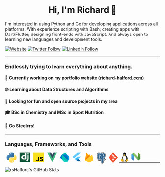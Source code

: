 <h1 align="center">Hi, I'm Richard 👋</h1>

I'm interested in using Python and Go for developing applications across all platforms. With experience scripting with Bash; creating apps with Dart/Flutter; designing front-ends with JavaScript. And always open to learning new languages and development tools.

[![Website](https://img.shields.io/website?label=richard-halford.com&style=for-the-badge&url=https%3A%2F%2Fwww.richard-halford.com)](https://www.richard-halford.com)
[![Twitter Follow](https://img.shields.io/twitter/follow/richardhalford_?color=1DA1F2&logo=twitter&style=for-the-badge)](https://twitter.com/intent/follow?original_referer=https%3A%2F%2Fgithub.com%2Frichardhalford_&screen_name=richardhalford_)
[![LinkedIn Follow](https://img.shields.io/badge/richard--halford-%20-%2F--?color=0077b5&logo=linkedin&logoColor=0077b5&style=for-the-badge)](https://www.linkedin.com/in/richard-halford)

---

### Endlessly trying to learn everything about anything.

#### :construction: Currently working on my portfolio website ([richard-halford.com](https://www.richard-halford.com))

#### :nerd_face: Learning about Data Structures and Algorithms

#### :revolving_hearts: Looking for fun and open source projects in my area

#### :mortar_board: BSc in Chemistry and MSc in Sport Nutrition

#### :football: Go Steelers!

---

### Languages, Frameworks, and Tools

<img align="left" hspace="5" alt="Python" height="32px" src="./assets/languages/python-logo.svg" />
<img align="left" hspace="5" alt="Django" height="30px" width="35px" src="./assets/languages/django-logo.svg" />
<img align="left" hspace="5" alt="JavaScript" height="30px" width="35px" src="./assets/languages/javascript-logo.svg" />
<img align="left" hspace="5" alt="Vue.js" height="30px" width="32px" src="./assets/languages/vuejs-logo.svg" />
<img align="left" hspace="5" alt="Dart" height="30px" width="30px" src="./assets/languages/dart-logo.svg" />
<img align="left" hspace="5" alt="Flutter" height="28px" width="30px" src="./assets/languages/flutter-logo.svg" />
<img align="left" hspace="5" alt="Firebase" height="32px" width="30px" src="./assets/languages/firebase-logo.svg" />
<img align="left" hspace="5" alt="Postgresql" height="35px" width="28px" src="./assets/languages/postgresql-logo.svg" />
<img align="left" hspace="5" alt="Git" height="32px" width="30px" src="./assets/languages/git-logo.svg" />
<img align="left" hspace="5" alt="Linux" height="30px" src="./assets/languages/tux-logo.svg" />
<img align="left" hspace="5" alt="Nvim" height="26px" width="30px" src="./assets/languages/neovim-logo.svg" />

<br>

---

<img align="left" alt="rsHalford's GitHub Stats" src="https://github-readme-stats.vercel.app/api?username=rsHalford&show_icons=true&hide_border=true&include_all_commits&count_private=true&theme=gruvbox" />

[website]: https://www.richard-halford.com
[twitter]: https://www.twitter.com/richardhalford_
[linkedin]: https://www.linkedin.com/in/richard-halford
